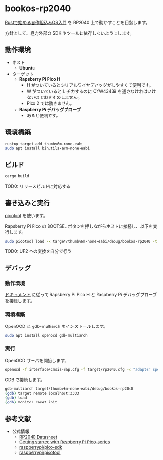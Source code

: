 # bookos-rp2040

[Rustで始める自作組込みOS入門](https://garasubo.com/embedded-book/) を RP2040 上で動かすことを目指します。

方針として、極力外部の SDK やツールに依存しないようにします。

## 動作環境

- ホスト
  - **Ubuntu**
- ターゲット
  - **Rapsberry Pi Pico H**
    - H がついているとシリアルワイヤデバッグがしやすくて便利です。
    - W がついていると L チカするのに CYW43439 を通さなければいけないのでおすすめしません。
    - Pico 2 では動きません。
  - **Raspberry Pi デバッグプローブ**
    - あると便利です。

## 環境構築

```bash
rustup target add thumbv6m-none-eabi
sudo apt install binutils-arm-none-eabi
```

## ビルド

```bash
cargo build
```

TODO: リリースビルドに対応する

## 書き込みと実行

[picotool](https://github.com/raspberrypi/picotool) を使います。

Rapsberry Pi Pico の BOOTSEL ボタンを押しながらホストに接続し、以下を実行します。

```bash
sudo picotool load -x target/thumbv6m-none-eabi/debug/bookos-rp2040 -t elf
```

TODO: UF2 への変換を自分で行う

## デバッグ

### 動作環境

[ドキュメント](https://www.raspberrypi.com/documentation/microcontrollers/debug-probe.html) に従って Rapsberry Pi Pico H と Raspberry Pi デバッグプローブを接続します。

### 環境構築

OpenOCD と gdb-multiarch をインストールします。

```bash
sudo apt install openocd gdb-multiarch
```

### 実行

OpenOCD サーバを開始します。

```bash
openocd -f interface/cmsis-dap.cfg -f target/rp2040.cfg -c "adapter speed 5000"
```

GDB で接続します。

```bash
gdb-multiarch target/thumbv6m-none-eabi/debug/bookos-rp2040
(gdb) target remote localhost:3333
(gdb) load
(gdb) monitor reset init
```

## 参考文献
- 公式情報
  - [RP2040 Datasheet](https://datasheets.raspberrypi.com/rp2040/rp2040-datasheet.pdf)
  - [Getting started with Raspberry Pi Pico-series](https://datasheets.raspberrypi.com/pico/getting-started-with-pico.pdf)
  - [raspberrypi/pico-sdk](https://github.com/raspberrypi/pico-sdk)
  - [raspberrypi/picotool](https://github.com/raspberrypi/picotool)
